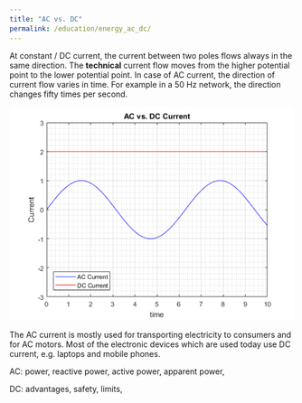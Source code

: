 ```yaml
---
title: "AC vs. DC"
permalink: /education/energy_ac_dc/
---
```




At constant / DC current, the current between two poles flows always in the same direction. The **technical** current flow moves from the higher potential point to the lower potential point. In case of AC current, the direction of current flow varies in time. For example in a 50 Hz network, the direction changes fifty times per second.

![AC vs. DC Current](/media_files/AC_DC_current_graph.png/?style=centerme)

The AC current is mostly used for transporting electricity to consumers and for AC motors. Most of the electronic devices which are used today use DC current, e.g. laptops and mobile phones.

AC:
power, reactive power, active power, apparent power,

DC:
advantages, safety, limits,
